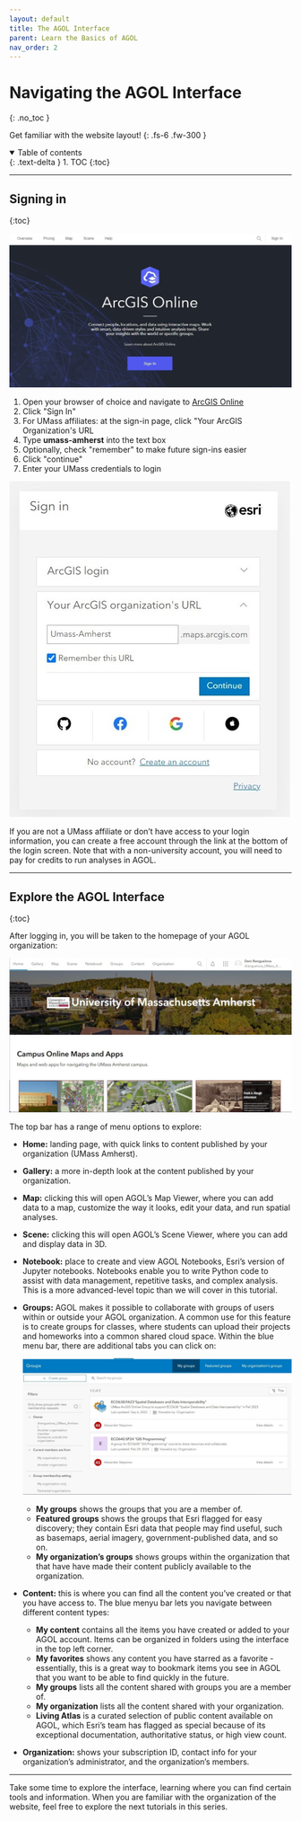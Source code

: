 ```yaml
---
layout: default
title: The AGOL Interface
parent: Learn the Basics of AGOL
nav_order: 2
---
```


# Navigating the AGOL Interface
{: .no_toc }

Get familiar with the website layout!
{: .fs-6 .fw-300 }

<details open markdown="block">
  <summary>
    Table of contents
  </summary>
  {: .text-delta }
1. TOC
{:toc}
</details>

---

## Signing in
{:toc}

![AGOL Landing Page](media/all_AGOL/intro_01.jpg "AGOL Landing Page")

1. Open your browser of choice and navigate to [ArcGIS Online](https://www.arcgis.com)
1. Click "Sign In"
1. For UMass affiliates: at the sign-in page, click "Your ArcGIS Organization's URL
1. Type **umass-amherst** into the text box
1. Optionally, check "remember" to make future sign-ins easier
1. Click "continue"
1. Enter your UMass credentials to login

![Sign-in Page](media/all_AGOL/intro_02.jpg "Sign-in Page")

If you are not a UMass affiliate or don’t have access to your login information, you can create a free account through the link at the bottom of the login screen. Note that with a non-university account, you will need to pay for credits to run analyses in AGOL.

---

## Explore the AGOL Interface
{:toc}

After logging in, you will be taken to the homepage of your AGOL organization:

![AGOL Homepage](media/all_AGOL/Intro_03.jpg "AGOL Homepage")

The top bar has a range of menu options to explore:

* **Home:** landing page, with quick links to content published by your organization (UMass Amherst).
* **Gallery:** a more in-depth look at the content published by your organization.
* **Map:** clicking this will open AGOL’s Map Viewer, where you can add data to a map, customize the way it looks, edit your data, and run spatial analyses.
* **Scene:** clicking this will open AGOL’s Scene Viewer, where you can add and display data in 3D.
* **Notebook:** place to create and view AGOL Notebooks, Esri’s version of Jupyter notebooks. Notebooks enable you to write Python code to assist with data management, repetitive tasks, and complex analysis. This is a more advanced-level topic than we will cover in this tutorial.
* **Groups:** AGOL makes it possible to collaborate with groups of users within or outside your AGOL organization. A common use for this feature is to create groups for classes, where students can upload their projects and homeworks into a common shared cloud space. Within the blue menu bar, there are additional tabs you can click on:

  !['My Groups' page](media/all_AGOL/Intro_04.jpg)
 
  * **My groups** shows the groups that you are a member of. 
  * **Featured groups** shows the groups that Esri flagged for easy discovery; they contain Esri data that people may find useful, such as basemaps, aerial imagery, government-published data, and so on. 
  * **My organization’s groups** shows groups within the organization that that have have made their content publicly available to the organization.
* **Content:** this is where you can find all the content you’ve created or that you have access to. The blue menyu bar lets you navigate between different content types:
  * **My content** contains all the items you have created or added to your AGOL account. Items can be organized in folders using the interface in the top left corner.
  * **My favorites** shows any content you have starred as a favorite - essentially, this is a great way to bookmark items you see in AGOL that you want to be able to find quickly in the future.
  * **My groups** lists all the content shared with groups you are a member of.
  * **My organization** lists all the content shared with your organization.
  * **Living Atlas** is a curated selection of public content available on AGOL, which Esri’s team has flagged as special because of its exceptional documentation, authoritative status, or high view count. 
* **Organization:** shows your subscription ID, contact info for your organization’s administrator, and the organization’s members.

---

Take some time to explore the interface, learning where you can find certain tools and information. When you are familiar with the organization of the website, feel free to explore the next tutorials in this series.

















